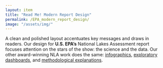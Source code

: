 ```yaml
---
layout: item
title: "Read Me! Modern Report Design"
permalink: /EPA_modern_report_design/
image: "/assets/img/"
---
```

A clean and polished layout accentuates key messages and draws in readers. Our design for **U.S. EPA’s** National Lakes Assessment report focuses attention on the stars of the show: the science and the data. Our other award-winning NLA work does the same: [infographics](https://www.crowinsight.com/xxxxx), [exploratory dashboards](https://www.crowinsight.com/EPA_dashboard), and [methodological explanations](https://www.crowinsight.com/xxxx).